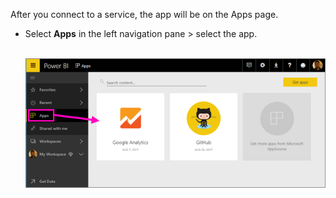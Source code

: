 After you connect to a service, the app will be on the Apps page.

- Select **Apps** in the left navigation pane > select the app.

	 ![Apps page](media/powerbi-service-apps-open-app/power-bi-service-apps-open-app.png)
